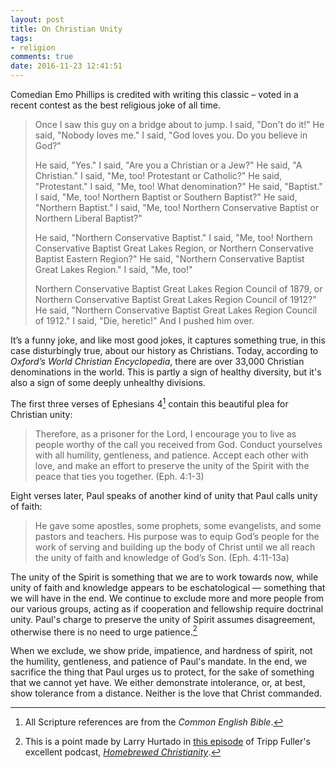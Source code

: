 ```yaml
---
layout: post
title: On Christian Unity
tags:
- religion
comments: true
date: 2016-11-23 12:41:51
---
```


Comedian Emo Phillips is credited with writing this classic – voted in a recent contest as the best religious joke of all time.

>Once I saw this guy on a bridge about to jump. I said, "Don't do it!" He said, "Nobody loves me." I said, "God loves you. Do you believe in God?"
>
>He said, "Yes." I said, "Are you a Christian or a Jew?" He said, "A Christian." I said, "Me, too! Protestant or Catholic?" He said, "Protestant." I said, "Me, too! What denomination?" He said, "Baptist." I said, "Me, too! Northern Baptist or Southern Baptist?" He said, "Northern Baptist." I said, "Me, too! Northern Conservative Baptist or Northern Liberal Baptist?"
>
>He said, "Northern Conservative Baptist." I said, "Me, too! Northern Conservative Baptist Great Lakes Region, or Northern Conservative Baptist Eastern Region?" He said, "Northern Conservative Baptist Great Lakes Region." I said, "Me, too!"
>
>Northern Conservative Baptist Great Lakes Region Council of 1879, or Northern Conservative Baptist Great Lakes Region Council of 1912?" He said, "Northern Conservative Baptist Great Lakes Region Council of 1912." I said, "Die, heretic!" And I pushed him over.

It’s a funny joke, and like most good jokes, it captures something true, in this case disturbingly true, about our history as Christians. Today, according to *Oxford’s World Christian Encyclopedia*, there are over 33,000 Christian denominations in the world. This is partly a sign of healthy diversity, but it's also a sign of some deeply unhealthy divisions.

The first three verses of Ephesians 4[^1] contain this beautiful plea for Christian unity:

>Therefore, as a prisoner for the Lord, I encourage you to live as people worthy of the call you received from God. Conduct yourselves with all humility, gentleness, and patience. Accept each other with love, and make an effort to preserve the unity of the Spirit with the peace that ties you together. (Eph. 4:1-3) 

Eight verses later, Paul speaks of another kind of unity that Paul calls unity of faith:

>He gave some apostles, some prophets, some evangelists, and some pastors and teachers. His purpose was to equip God’s people for the work of serving and building up the body of Christ until we all reach the unity of faith and knowledge of God’s Son. (Eph. 4:11-13a)

The unity of the Spirit is something that we are to work towards now, while unity of faith and knowledge appears to be eschatological — something that we will have in the end. We continue to exclude more and more people from our various groups, acting as if cooperation and fellowship require doctrinal unity. Paul's charge to preserve the unity of Spirit assumes disagreement, otherwise there is no need to urge patience.[^2] 

When we exclude, we show pride, impatience, and hardness of spirit, not the humility, gentleness, and patience of Paul's mandate. In the end, we sacrifice the thing that Paul urges us to protect, for the sake of something that we cannot yet have. We either demonstrate intolerance, or, at best, show tolerance from a distance. Neither is the love that Christ commanded.


<!-- You are one body and one spirit, just as God also called you in one hope. There is one Lord, one faith, one baptism, and one God and Father of all, who is over all, through all, and in all. -->


[^1]: All Scripture references are from the *Common English Bible*.

[^2]: This is a point made by Larry Hurtado in [this episode](https://homebrewedchristianity.com/2016/11/04/destroyer-of-the-gods-larry-hurtado-talks-early-church-distinctiveness/) of Tripp Fuller's excellent podcast, [*Homebrewed Christianity*](https://homebrewedchristianity.com). 


